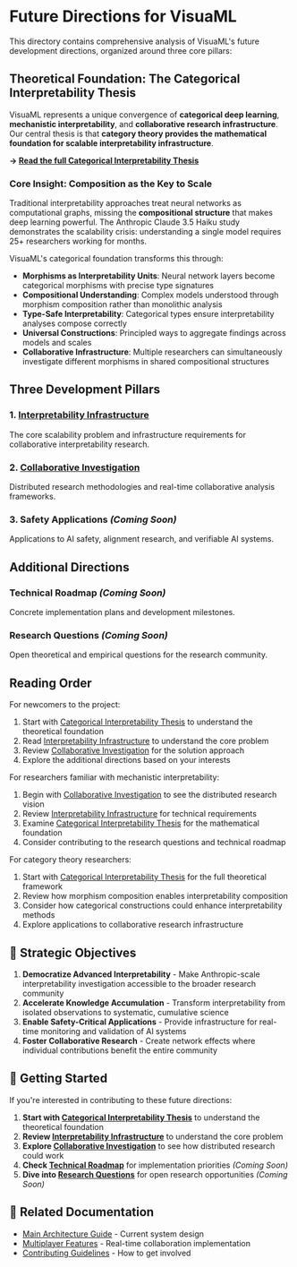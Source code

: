 # Future Directions for VisuaML

This directory contains comprehensive analysis of VisuaML's future development directions, organized around three core pillars:

## Theoretical Foundation: The Categorical Interpretability Thesis

VisuaML represents a unique convergence of **categorical deep learning**, **mechanistic interpretability**, and **collaborative research infrastructure**. Our central thesis is that **category theory provides the mathematical foundation for scalable interpretability infrastructure**.

**→ [Read the full Categorical Interpretability Thesis](categorical-interpretability-thesis.md)**

### Core Insight: Composition as the Key to Scale

Traditional interpretability approaches treat neural networks as computational graphs, missing the **compositional structure** that makes deep learning powerful. The Anthropic Claude 3.5 Haiku study demonstrates the scalability crisis: understanding a single model requires 25+ researchers working for months.

VisuaML's categorical foundation transforms this through:

- **Morphisms as Interpretability Units**: Neural network layers become categorical morphisms with precise type signatures
- **Compositional Understanding**: Complex models understood through morphism composition rather than monolithic analysis  
- **Type-Safe Interpretability**: Categorical types ensure interpretability analyses compose correctly
- **Universal Constructions**: Principled ways to aggregate findings across models and scales
- **Collaborative Infrastructure**: Multiple researchers can simultaneously investigate different morphisms in shared compositional structures

## Three Development Pillars

### 1. [Interpretability Infrastructure](interpretability-infrastructure.md)
The core scalability problem and infrastructure requirements for collaborative interpretability research.

### 2. [Collaborative Investigation](collaborative-investigation.md)  
Distributed research methodologies and real-time collaborative analysis frameworks.

### 3. Safety Applications *(Coming Soon)*
Applications to AI safety, alignment research, and verifiable AI systems.

## Additional Directions

### Technical Roadmap *(Coming Soon)*
Concrete implementation plans and development milestones.

### Research Questions *(Coming Soon)*
Open theoretical and empirical questions for the research community.

## Reading Order

For newcomers to the project:
1. Start with [Categorical Interpretability Thesis](categorical-interpretability-thesis.md) to understand the theoretical foundation
2. Read [Interpretability Infrastructure](interpretability-infrastructure.md) to understand the core problem
3. Review [Collaborative Investigation](collaborative-investigation.md) for the solution approach
4. Explore the additional directions based on your interests

For researchers familiar with mechanistic interpretability:
1. Begin with [Collaborative Investigation](collaborative-investigation.md) to see the distributed research vision
2. Review [Interpretability Infrastructure](interpretability-infrastructure.md) for technical requirements
3. Examine [Categorical Interpretability Thesis](categorical-interpretability-thesis.md) for the mathematical foundation
4. Consider contributing to the research questions and technical roadmap

For category theory researchers:
1. Start with [Categorical Interpretability Thesis](categorical-interpretability-thesis.md) for the full theoretical framework
2. Review how morphism composition enables interpretability composition
3. Consider how categorical constructions could enhance interpretability methods
4. Explore applications to collaborative research infrastructure

## 🎯 Strategic Objectives

1. **Democratize Advanced Interpretability** - Make Anthropic-scale interpretability investigation accessible to the broader research community
2. **Accelerate Knowledge Accumulation** - Transform interpretability from isolated observations to systematic, cumulative science
3. **Enable Safety-Critical Applications** - Provide infrastructure for real-time monitoring and validation of AI systems
4. **Foster Collaborative Research** - Create network effects where individual contributions benefit the entire community

## 🚀 Getting Started

If you're interested in contributing to these future directions:

1. **Start with [Categorical Interpretability Thesis](categorical-interpretability-thesis.md)** to understand the theoretical foundation
2. **Review [Interpretability Infrastructure](interpretability-infrastructure.md)** to understand the core problem
3. **Explore [Collaborative Investigation](collaborative-investigation.md)** to see how distributed research could work
4. **Check [Technical Roadmap](technical-roadmap.md)** for implementation priorities *(Coming Soon)*
5. **Dive into [Research Questions](research-questions.md)** for open research opportunities *(Coming Soon)*

## 🔗 Related Documentation

- [Main Architecture Guide](../ARCHITECTURE.md) - Current system design
- [Multiplayer Features](../MULTIPLAYER.md) - Real-time collaboration implementation
- [Contributing Guidelines](../CONTRIBUTING.md) - How to get involved 